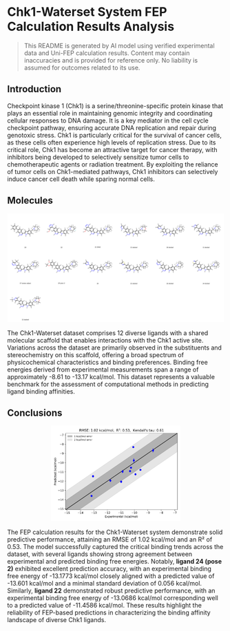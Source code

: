 # Chk1-Waterset System FEP Calculation Results Analysis

> This README is generated by AI model using verified experimental data and Uni-FEP calculation results. Content may contain inaccuracies and is provided for reference only. No liability is assumed for outcomes related to its use.

## Introduction

Checkpoint kinase 1 (Chk1) is a serine/threonine-specific protein kinase that plays an essential role in maintaining genomic integrity and coordinating cellular responses to DNA damage. It is a key mediator in the cell cycle checkpoint pathway, ensuring accurate DNA replication and repair during genotoxic stress. Chk1 is particularly critical for the survival of cancer cells, as these cells often experience high levels of replication stress. Due to its critical role, Chk1 has become an attractive target for cancer therapy, with inhibitors being developed to selectively sensitize tumor cells to chemotherapeutic agents or radiation treatment. By exploiting the reliance of tumor cells on Chk1-mediated pathways, Chk1 inhibitors can selectively induce cancer cell death while sparing normal cells.

## Molecules

![Molecular structures of representative compounds](mol_grid.png)

The Chk1-Waterset dataset comprises 12 diverse ligands with a shared molecular scaffold that enables interactions with the Chk1 active site. Variations across the dataset are primarily observed in the substituents and stereochemistry on this scaffold, offering a broad spectrum of physicochemical characteristics and binding preferences. Binding free energies derived from experimental measurements span a range of approximately -8.61 to -13.17 kcal/mol. This dataset represents a valuable benchmark for the assessment of computational methods in predicting ligand binding affinities.

## Conclusions

<p align="center"><img src="result_dG.png" width="300"></p>

The FEP calculation results for the Chk1-Waterset system demonstrate solid predictive performance, attaining an RMSE of 1.02 kcal/mol and an R² of 0.53. The model successfully captured the critical binding trends across the dataset, with several ligands showing strong agreement between experimental and predicted binding free energies. Notably, **ligand 24 (pose 2)** exhibited excellent prediction accuracy, with an experimental binding free energy of -13.1773 kcal/mol closely aligned with a predicted value of -13.601 kcal/mol and a minimal standard deviation of 0.056 kcal/mol. Similarly, **ligand 22** demonstrated robust predictive performance, with an experimental binding free energy of -13.0686 kcal/mol corresponding well to a predicted value of -11.4586 kcal/mol. These results highlight the reliability of FEP-based predictions in characterizing the binding affinity landscape of diverse Chk1 ligands.